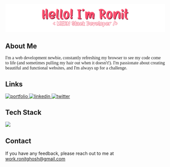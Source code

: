 <a href="#" target="_blank"> <img src="assets/readme-header.png" /> </a>

## About Me

 <p style="font-family: verdana">I'm a web development newbie, constantly refreshing my browser to see my code come to life (and sometimes pulling my hair out when it doesn't!). I'm passionate about creating beautiful and functional websites, and I'm always up for a challenge.</p>

## Links

<a href="https://ronit-ghosh.vercel.app/" target="_blank">
  <img src="https://img.shields.io/badge/my_portfolio-000?style=for-the-badge&logo=ko-fi&logoColor=white" alt="portfolio">
</a>
<a href="https://www.linkedin.com/in/ronit-ghosh-7b10972a2/" target="_blank">
  <img src="https://img.shields.io/badge/linkedin-0A66C2?style=for-the-badge&logo=linkedin&logoColor=white" alt="linkedin">
</a>
<a href="https://twitter.com/ronit__ghosh" target="_blank">
  <img src="https://img.shields.io/badge/twitter-1DA1F2?style=for-the-badge&logo=twitter&logoColor=white" alt="twitter">
</a>

## Tech Stack

<a href="https://skillicons.dev">
    <img src="https://skillicons.dev/icons?i=js,nodejs,express,react,tailwind,postgresql,mongo" />
  </a>

## Contact

If you have any feedback, please reach out to me at work.ronitghosh@gmail.com
